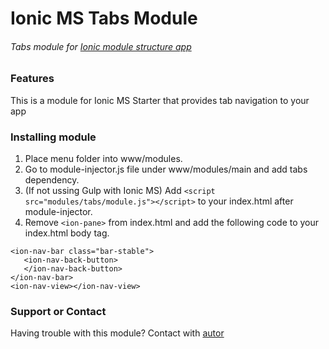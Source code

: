 # Ionic MS Tabs Module
###### Tabs module for [Ionic module structure app](https://github.com/DabitNG/ionic-ms-starter)

### Features
This is a module for Ionic MS Starter that provides tab navigation to your app

### Installing module
1. Place menu folder into www/modules.
2. Go to module-injector.js file under www/modules/main and add tabs dependency.
3. (If not ussing Gulp with Ionic MS) Add `<script src="modules/tabs/module.js"></script>` to your index.html after module-injector.
4. Remove `<ion-pane>` from index.html and add the following code to your index.html body tag.
```
<ion-nav-bar class="bar-stable">
   <ion-nav-back-button>
   </ion-nav-back-button>
</ion-nav-bar>
<ion-nav-view></ion-nav-view> 
```

### Support or Contact
Having trouble with this module? Contact with [autor](https://github.com/DabitNG)



